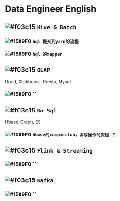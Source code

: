 # Data Engineer English


## ![#f03c15](https://placehold.it/15/f03c15/000000?text=+) `Hive & Batch`

### ![#1589F0](https://placehold.it/15/1589F0/000000?text=+) `hql 提交到yarn的流程`
### ![#1589F0](https://placehold.it/15/1589F0/000000?text=+) `hql 的mapper`

## ![#f03c15](https://placehold.it/15/f03c15/000000?text=+) `OLAP`

Druid, Clickhouse, Presto, Mysql

### ![#1589F0](https://placehold.it/15/1589F0/000000?text=+) ``

## ![#f03c15](https://placehold.it/15/f03c15/000000?text=+) `No Sql`

Hbase, Graph, ES

### ![#1589F0](https://placehold.it/15/1589F0/000000?text=+) `Hbase的compaction，读写操作的流程 ？`

## ![#f03c15](https://placehold.it/15/f03c15/000000?text=+) `Flink & Streaming`

### ![#1589F0](https://placehold.it/15/1589F0/000000?text=+) ``

## ![#f03c15](https://placehold.it/15/f03c15/000000?text=+) `Kafka`

### ![#1589F0](https://placehold.it/15/1589F0/000000?text=+) ``
